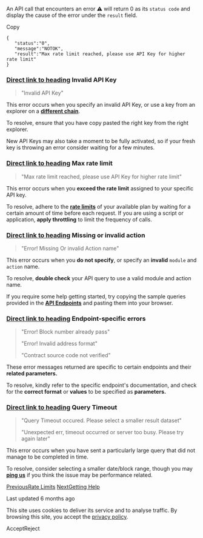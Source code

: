 An API call that encounters an error ⚠️ will return 0 as its `status code` and display the cause of the error under the `result` field.

Copy

```min-w-full inline-grid grid-cols-[auto_1fr] p-2 [count-reset:line]
{
   "status":"0",
   "message":"NOTOK",
   "result":"Max rate limit reached, please use API Key for higher rate limit"
}
```

### [Direct link to heading](https://docs.etherscan.io/support/common-error-messages\#invalid-api-key)    Invalid API Key

> "Invalid API Key"

This error occurs when you specify an invalid API Key, or use a key from an explorer on a [**different chain**](https://docs.etherscan.io/support/faq#can-the-same-api-keys-be-used-across-different-explorers).

To resolve, ensure that you have copy pasted the right key from the right explorer.

New API Keys may also take a moment to be fully activated, so if your fresh key is throwing an error consider waiting for a few minutes.

### [Direct link to heading](https://docs.etherscan.io/support/common-error-messages\#max-rate-limit)    Max rate limit

> "Max rate limit reached, please use API Key for higher rate limit"

This error occurs when you **exceed the rate limit** assigned to your specific API key.

To resolve, adhere to the [**rate limits**](https://docs.etherscan.io/support/rate-limits) of your available plan by waiting for a certain amount of time before each request. If you are using a script or application, **apply throttling** to limit the frequency of calls.

### [Direct link to heading](https://docs.etherscan.io/support/common-error-messages\#missing-or-invalid-action)    Missing or invalid action

> "Error! Missing Or invalid Action name"

This error occurs when you **do not specify**, or specify an **invalid** `module` and `action` name.

To resolve, **double check** your API query to use a valid module and action name.

If you require some help getting started, try copying the sample queries provided in the [**API Endpoints**](https://github.com/BlockSolutions/etherscan-api-docs/blob/master/support/broken-reference/README.md) and pasting them into your browser.

### [Direct link to heading](https://docs.etherscan.io/support/common-error-messages\#endpoint-specific-errors)    Endpoint-specific errors

> "Error! Block number already pass"
>
> "Error! Invalid address format"
>
> "Contract source code not verified"

These error messages returned are specific to certain endpoints and their **related parameters.**

To resolve, kindly refer to the specific endpoint's documentation, and check for the **correct format** or **values** to be specified as **parameters.**

### [Direct link to heading](https://docs.etherscan.io/support/common-error-messages\#query-timeout)    **Query Timeout**

> "Query Timeout occured. Please select a smaller result dataset"
>
> "Unexpected err, timeout occurred or server too busy. Please try again later"

This error occurs when you have sent a particularly large query that did not manage to be completed in time.

To resolve, consider selecting a smaller date/block range, though you may [**ping us**](https://docs.etherscan.io/support/getting-help) if you think the issue may be performance related.

[PreviousRate Limits](https://docs.etherscan.io/support/rate-limits) [NextGetting Help](https://docs.etherscan.io/support/getting-help)

Last updated 6 months ago

This site uses cookies to deliver its service and to analyse traffic. By browsing this site, you accept the [privacy policy](https://policies.gitbook.com/privacy/cookies).

AcceptReject